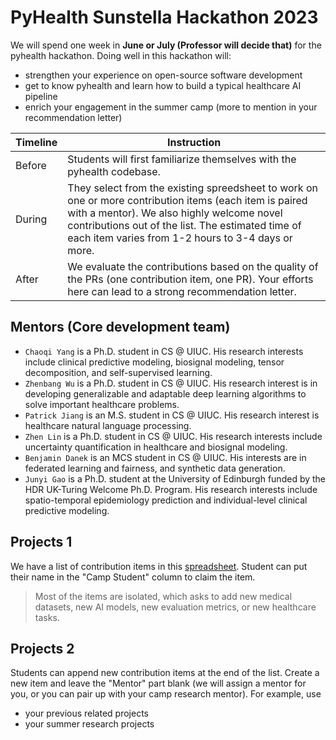 # PyHealth Sunstella Hackathon 2023 
We will spend one week in **June or July (Professor will decide that)** for the pyhealth hackathon. Doing well in this hackathon will:
- strengthen your experience on open-source software development
- get to know pyhealth and learn how to build a typical healthcare AI pipeline
- enrich your engagement in the summer camp (more to mention in your recommendation letter)


| Timeline | Instruction |
| ------ | ------ |
| Before | Students will first familiarize themselves with the pyhealth codebase. |
| During | They select from the existing spreedsheet to work on one or more contribution items (each item is paired with a mentor). We also highly welcome novel contributions out of the list. The estimated time of each item varies from 1-2 hours to 3-4 days or more. |
| After | We evaluate the contributions based on the quality of the PRs (one contribution item, one PR). Your efforts here can lead to a strong recommendation letter.|


## Mentors (Core development team)
- `Chaoqi Yang` is a Ph.D. student in CS @ UIUC. His research interests include clinical predictive modeling, biosignal modeling, tensor decomposition, and self-supervised learning.
- `Zhenbang Wu` is a Ph.D. student in CS @ UIUC. His research interest is in developing generalizable and adaptable deep learning algorithms to solve important healthcare problems.
- `Patrick Jiang` is an M.S. student in CS @ UIUC. His research interest is healthcare natural language processing.
- `Zhen Lin` is a Ph.D. student in CS @ UIUC. His research interests include uncertainty quantification in healthcare and biosignal modeling.
- `Benjamin Danek` is an MCS student in CS @ UIUC. His interests are in federated learning and fairness, and synthetic data generation.
- `Junyi Gao` is a Ph.D. student at the University of Edinburgh funded by the HDR UK-Turing Welcome Ph.D. Program. His research interests include spatio-temporal epidemiology prediction and individual-level clinical predictive modeling.

## Projects 1
We have a list of contribution items in this [spreadsheet](https://docs.google.com/spreadsheets/d/1rSXBT5IJO3Cy0ZacWCg4qC3vvMebida32SuZm2A4qNg/edit#gid=0). Student can put their name in the "Camp Student" column to claim the item. 
> Most of the items are isolated, which asks to add new medical datasets, new AI models, new evaluation metrics, or new healthcare tasks. 

## Projects 2
Students can append new contribution items at the end of the list. Create a new item and leave the "Mentor" part blank (we will assign a mentor for you, or you can pair up with your camp research mentor). For example, use
- your previous related projects
- your summer research projects



